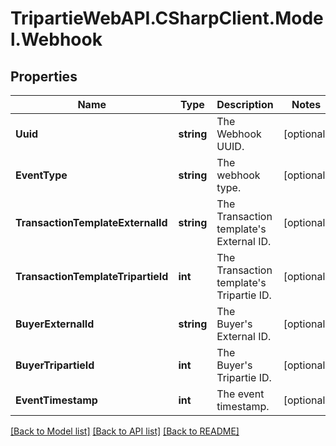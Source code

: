 
# TripartieWebAPI.CSharpClient.Model.Webhook

## Properties

Name | Type | Description | Notes
------------ | ------------- | ------------- | -------------
**Uuid** | **string** | The Webhook UUID. | [optional] 
**EventType** | **string** | The webhook type. | [optional] 
**TransactionTemplateExternalId** | **string** | The Transaction template&#39;s External ID. | [optional] 
**TransactionTemplateTripartieId** | **int** | The Transaction template&#39;s Tripartie ID. | [optional] 
**BuyerExternalId** | **string** | The Buyer&#39;s External ID. | [optional] 
**BuyerTripartieId** | **int** | The Buyer&#39;s Tripartie ID. | [optional] 
**EventTimestamp** | **int** | The event timestamp. | [optional] 

[[Back to Model list]](../README.md#documentation-for-models)
[[Back to API list]](../README.md#documentation-for-api-endpoints)
[[Back to README]](../README.md)

